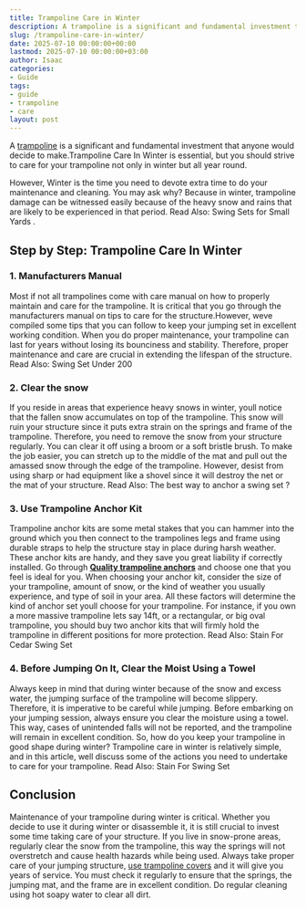 ```yaml
---
title: Trampoline Care in Winter
description: A trampoline is a significant and fundamental investment that anyone would decide to make.Trampoline Care In Winter is essential, but you should strive to...
slug: /trampoline-care-in-winter/
date: 2025-07-10 00:00:00+00:00
lastmod: 2025-07-10 00:00:00+03:00
author: Isaac
categories:
- Guide
tags:
- guide
- trampoline
- care
layout: post
---
```

A [trampoline](https://pestpolicy.com/are-trampolines-good-for-obese-people/) is a significant and fundamental investment that anyone would decide to make.Trampoline Care In Winter is essential, but you should strive to care for your trampoline not only in winter but all year round.

However, Winter is the time you need to devote extra time to do your maintenance and cleaning.
You may ask why? Because in winter, trampoline damage can be witnessed easily because of the heavy snow and rains that are likely to be experienced in that period. Read Also:
Swing Sets for Small Yards
.
## Step by Step: Trampoline Care In Winter
### 1. Manufacturers Manual
Most if not all trampolines come with care manual on how to properly maintain and care for the trampoline.
It is critical that you go through the manufacturers manual on tips to care for the structure.However, weve compiled some tips that you can follow to keep your jumping set in excellent working condition.
When you do proper maintenance, your trampoline can last for years without losing its bounciness and stability. Therefore, proper maintenance and care are crucial in extending the lifespan of the structure.
Read Also:
Swing Set Under 200
### **2. Clear the snow**
If you reside in areas that experience heavy snows in winter, youll notice that the fallen snow accumulates on top of the trampoline. This snow will ruin your structure since it puts extra strain on the springs and frame of the trampoline.
Therefore, you need to remove the snow from your structure regularly. You can clear it off using a broom or a soft bristle brush.
To make the job easier, you can stretch up to the middle of the mat and pull out the amassed snow through the edge of the trampoline.
However, desist from using sharp or had equipment like a shovel since it will destroy the net or the mat of your structure. Read Also:
The best way to anchor a swing set
?

### **3. Use Trampoline Anchor Kit**
Trampoline anchor kits are some metal stakes that you can hammer into the ground which you then connect to the trampolines legs and frame using durable straps to help the structure stay in place during harsh weather.
These anchor kits are handy, and they save you great liability if correctly installed. Go through
[**Quality trampoline anchors**](https://pestpolicy.com/best-trampoline-anchors/)
and choose one that you feel is ideal for you.
When choosing your anchor kit, consider the size of your trampoline, amount of snow, or the kind of weather you usually experience, and type of soil in your area. All these factors will determine the kind of anchor set youll choose for your trampoline.
For instance, if you own a more massive trampoline lets say 14ft, or a rectangular, or big oval trampoline, you should buy two anchor kits that will firmly hold the trampoline in different positions for more protection.
Read Also:
Stain For Cedar Swing Set
### **4. Before Jumping On It, Clear the Moist Using a Towel**
Always keep in mind that during winter because of the snow and excess water, the jumping surface of the trampoline will become slippery. Therefore, it is imperative to be careful while jumping.
Before embarking on your jumping session, always ensure you clear the moisture using a towel. This way, cases of unintended falls will not be reported, and the trampoline will remain in excellent condition.
So, how do you keep your trampoline in good shape during winter? Trampoline care in winter is relatively simple, and in this article, well discuss some of the actions you need to undertake to care for your trampoline.
Read Also:
Stain For Swing Set
## Conclusion
Maintenance of your trampoline during winter is critical. Whether you decide to use it during winter or disassemble it, it is still crucial to invest some time taking care of your structure.
If you live in snow-prone areas, regularly clear the snow from the trampoline, this way the springs will not overstretch and cause health hazards while being used.
Always take proper care of your jumping structure,
[use trampoline covers](https://pestpolicy.com/trampoline-covers-for-winter/)
and it will give you years of service.
You must check it regularly to ensure that the springs, the jumping mat, and the frame are in excellent condition. Do regular cleaning using hot soapy water to clear all dirt.
